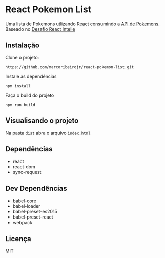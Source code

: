 # React Pokemon List

Uma lista de Pokemons utlizando React consumindo a [API de Pokemons](http://pokeapi.co/). Baseado no [Desafio React Intelie](https://gist.github.com/jlbfalcao/75359180459fe1936dea13cea571e8d0)

## Instalação

Clone o projeto:

`https://github.com/marcoribeirojr/react-pokemon-list.git`

Instale as dependências

`npm install`

Faça o build do projeto

`npm run build`

## Visualisando o projeto

Na pasta `dist` abra o arquivo `index.html`

## Dependências

- react
- react-dom
- sync-request

## Dev Dependências

- babel-core
- babel-loader
- babel-preset-es2015
- babel-preset-react
- webpack

## Licença

MIT
